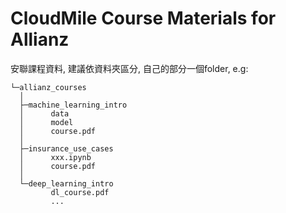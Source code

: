 # CloudMile Course Materials for Allianz

安聯課程資料, 建議依資料夾區分, 自己的部分一個folder, e.g:
  ```
  └─allianz_courses
    │
    ├─machine_learning_intro
    │      data
    │      model
    │      course.pdf
    │
    ├─insurance_use_cases
    │      xxx.ipynb
    │      course.pdf
    │      
    └─deep_learning_intro
           dl_course.pdf
           ...
  ```
